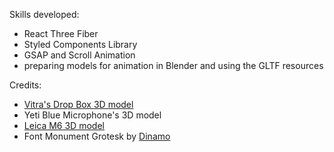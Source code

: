 Skills developed: 
- React Three Fiber
- Styled Components Library
- GSAP and Scroll Animation
- preparing models for animation in Blender and using the GLTF resources

Credits: 
- [Vitra's Drop Box 3D model]([url](https://sketchfab.com/3d-models/vitra-toolbox-0010ec2e99114c4cbb81475701501a03)) 
- Yeti Blue Microphone's 3D model
- [Leica M6 3D model]([url](https://sketchfab.com/3d-models/leica-m6-8bba2917f2634e91ab04b92ff20baa4b)https://sketchfab.com/3d-models/leica-m6-8bba2917f2634e91ab04b92ff20baa4b)
- Font Monument Grotesk by [Dinamo]([[url](https://abcdinamo.com)](https://abcdinamo.com)https://abcdinamo.com)
